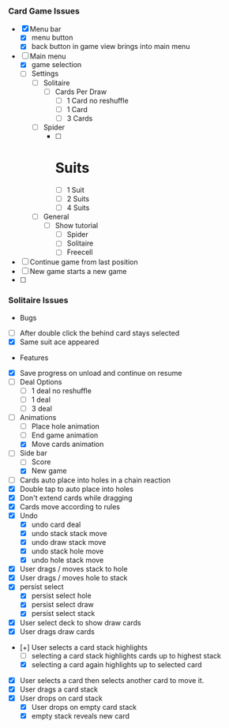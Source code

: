 ### Card Game Issues

- [x] Menu bar
  -  [x] menu button
  -  [x] back button in game view brings into main menu
- [ ] Main menu
   - [x] game selection
   - [ ] Settings
     - [ ] Solitaire
       - [ ] Cards Per Draw
            - [ ] 1 Card no reshuffle
            - [ ] 1 Card
            - [ ] 3 Cards
     - [ ] Spider
       - [ ] # Suits
         - [ ] 1 Suit
         - [ ] 2 Suits
         - [ ] 4 Suits
     - [ ] General
       - [ ] Show tutorial
         - [ ] Spider
         - [ ] Solitaire
         - [ ] Freecell
- [ ] Continue game from last position
- [ ] New game starts a new game
- [ ] 

### Solitaire Issues
* Bugs
- [ ] After double click the behind card stays selected
- [x] Same suit ace appeared

* Features
- [x] Save progress on unload and continue on resume
- [ ] Deal Options
  - [ ] 1 deal no reshuffle
  - [ ] 1 deal 
  - [ ] 3 deal
- [ ] Animations
  - [ ] Place hole animation
  - [ ] End game animation
  - [x] Move cards animation
- [ ] Side bar
  - [ ] Score
  - [x] New game
- [ ] Cards auto place into holes in a chain reaction
- [x] Double tap to auto place into holes
- [x] Don't extend cards while dragging
- [x] Cards move according to rules
- [x] Undo
   - [x] undo card deal
   - [x] undo stack stack move
   - [x] undo draw stack move
   - [x] undo stack hole move
   - [x] undo hole stack move
- [x] User drags / moves stack to hole
- [x] User drags / moves hole to stack
- [x] persist select
  - [x] persist select hole
  - [x] persist select draw
  - [x] persist select stack
- [x] User select deck to show draw cards
- [x] User drags draw cards
- [+] User selects a card stack highlights
  - [ ] selecting a card stack highlights cards up to highest stack
  - [x] selecting a card  again highlights up to selected card
- [x] User selects a card then selects another card to move it.
- [x] User drags a card stack
- [x] User drops on card stack
  - [x] User drops on empty card stack
  - [x] empty stack reveals new card
